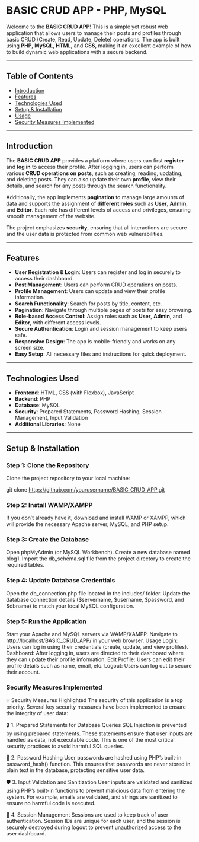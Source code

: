 # **BASIC CRUD APP - PHP, MySQL**

Welcome to the **BASIC CRUD APP**! This is a simple yet robust web application that allows users to manage their posts and profiles through basic CRUD (Create, Read, Update, Delete) operations. The app is built using **PHP**, **MySQL**, **HTML**, and **CSS**, making it an excellent example of how to build dynamic web applications with a secure backend.

---

## **Table of Contents**
- [Introduction](#introduction)
- [Features](#features)
- [Technologies Used](#technologies-used)
- [Setup & Installation](#setup--installation)
- [Usage](#usage)
- [Security Measures Implemented](#security-measures-implemented)
  

---

## **Introduction**

The **BASIC CRUD APP** provides a platform where users can first **register** and **log in** to access their profile. After logging in, users can perform various **CRUD operations on posts**, such as creating, reading, updating, and deleting posts. They can also update their own **profile**, view their details, and search for any posts through the search functionality. 

Additionally, the app implements **pagination** to manage large amounts of data and supports the assignment of **different roles** such as **User**, **Admin**, and **Editor**. Each role has different levels of access and privileges, ensuring smooth management of the website.

The project emphasizes **security**, ensuring that all interactions are secure and the user data is protected from common web vulnerabilities.

---

## **Features**

- **User Registration & Login**: Users can register and log in securely to access their dashboard.
- **Post Management**: Users can perform CRUD operations on posts.
- **Profile Management**: Users can update and view their profile information.
- **Search Functionality**: Search for posts by title, content, etc.
- **Pagination**: Navigate through multiple pages of posts for easy browsing.
- **Role-based Access Control**: Assign roles such as **User**, **Admin**, and **Editor**, with different access levels.
- **Secure Authentication**: Login and session management to keep users safe.
- **Responsive Design**: The app is mobile-friendly and works on any screen size.
- **Easy Setup**: All necessary files and instructions for quick deployment.

---

## **Technologies Used**

- **Frontend**: HTML, CSS (with Flexbox), JavaScript
- **Backend**: PHP
- **Database**: MySQL
- **Security**: Prepared Statements, Password Hashing, Session Management, Input Validation
- **Additional Libraries**: None

---

## **Setup & Installation**

### Step 1: Clone the Repository

Clone the project repository to your local machine:


git clone https://github.com/yourusername/BASIC_CRUD_APP.git


### Step 2: Install WAMP/XAMPP
If you don’t already have it, download and install WAMP or XAMPP, which will provide the necessary Apache server, MySQL, and PHP setup.

### Step 3: Create the Database
Open phpMyAdmin (or MySQL Workbench).
Create a new database named blog1.
Import the db_schema.sql file from the project directory to create the required tables.

### Step 4: Update Database Credentials
Open the db_connection.php file located in the includes/ folder.
Update the database connection details ($servername, $username, $password, and $dbname) to match your local MySQL configuration.

### Step 5: Run the Application
Start your Apache and MySQL servers via WAMP/XAMPP.
Navigate to http://localhost/BASIC_CRUD_APP/ in your web browser.
Usage
Login: Users can log in using their credentials (create, update, and view profiles).
Dashboard: After logging in, users are directed to their dashboard where they can update their profile information.
Edit Profile: Users can edit their profile details such as name, email, etc.
Logout: Users can log out to secure their account.

### Security Measures Implemented
💡 Security Measures Highlighted
The security of this application is a top priority. Several key security measures have been implemented to ensure the integrity of user data:

🔒 1. Prepared Statements for Database Queries
SQL Injection is prevented by using prepared statements. These statements ensure that user inputs are handled as data, not executable code. This is one of the most critical security practices to avoid harmful SQL queries.


🔐 2. Password Hashing
User passwords are hashed using PHP’s built-in password_hash() function. This ensures that passwords are never stored in plain text in the database, protecting sensitive user data.


🛡️ 3. Input Validation and Sanitization
User inputs are validated and sanitized using PHP’s built-in functions to prevent malicious data from entering the system. For example, emails are validated, and strings are sanitized to ensure no harmful code is executed.


🔑 4. Session Management
Sessions are used to keep track of user authentication. Session IDs are unique for each user, and the session is securely destroyed during logout to prevent unauthorized access to the user dashboard.

